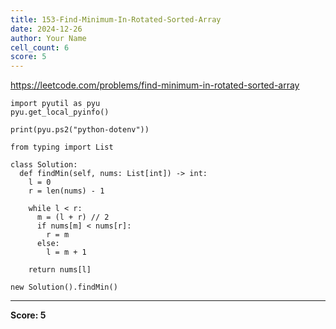 ```yaml
---
title: 153-Find-Minimum-In-Rotated-Sorted-Array
date: 2024-12-26
author: Your Name
cell_count: 6
score: 5
---
```


https://leetcode.com/problems/find-minimum-in-rotated-sorted-array


```
import pyutil as pyu
pyu.get_local_pyinfo()
```


```
print(pyu.ps2("python-dotenv"))
```


```
from typing import List
```


```
class Solution:
  def findMin(self, nums: List[int]) -> int:
    l = 0
    r = len(nums) - 1

    while l < r:
      m = (l + r) // 2
      if nums[m] < nums[r]:
        r = m
      else:
        l = m + 1

    return nums[l]
```


```
new Solution().findMin()
```


---
**Score: 5**